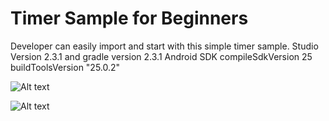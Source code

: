 # Timer Sample for Beginners 
Developer can easily import and start with this simple timer sample.
Studio Version 2.3.1 and gradle version 2.3.1
Android SDK 
compileSdkVersion 25
buildToolsVersion "25.0.2"

![Alt text](/Timer/Screenshots/device-2017-05-01-010627.png?raw=true "Optional Title")

![Alt text](/relative/path/to/Screenshots/device-2017-05-01-010745.png?raw=true "Optional Title")

